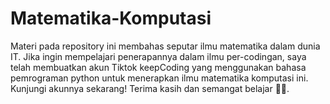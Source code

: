 # Matematika-Komputasi
Materi pada repository ini membahas seputar ilmu matematika dalam dunia IT. Jika ingin mempelajari penerapannya dalam ilmu per-codingan, saya telah membuatkan akun Tiktok keepCoding yang menggunakan bahasa pemrograman python untuk menerapkan ilmu matematika komputasi ini. Kunjungi akunnya sekarang! Terima kasih dan semangat belajar 🤗💙.
